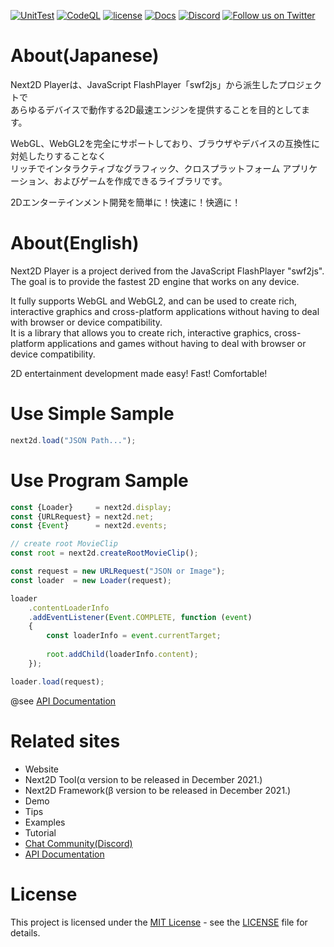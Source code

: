 [![UnitTest](https://github.com/Next2D/Player/actions/workflows/main.yml/badge.svg?branch=develop)](https://github.com/Next2D/Player/actions/workflows/main.yml)
[![CodeQL](https://github.com/Next2D/Player/actions/workflows/codeql-analysis.yml/badge.svg?branch=develop)](https://github.com/Next2D/Player/actions/workflows/codeql-analysis.yml)
[![license](https://img.shields.io/github/license/Next2D/Player)](https://github.com/Next2D/Player/blob/main/LICENSE)
[![Docs](https://img.shields.io/badge/docs-online-blue.svg)](https://next2d.app/docs/player/index.html)
[![Discord](https://img.shields.io/discord/812136803506716713?label=Discord&logo=discord)](https://discord.gg/6c9rv5Uns5)
[![Follow us on Twitter](https://img.shields.io/twitter/follow/Next2D?label=Follow&style=social)](https://twitter.com/intent/user?screen_name=Next2D)

# About(Japanese)
Next2D Playerは、JavaScript FlashPlayer「swf2js」から派生したプロジェクトで  
あらゆるデバイスで動作する2D最速エンジンを提供することを目的としてます。  
  
WebGL、WebGL2を完全にサポートしており、ブラウザやデバイスの互換性に対処したりすることなく  
リッチでインタラクティブなグラフィック、クロスプラットフォーム アプリケーション、およびゲームを作成できるライブラリです。  
  
[comment]: <> (Next2D Toolを利用することで、NoCodeでイメージしたアニメーションを直感的に作成でき  )
[comment]: <> (書き出したJSONデータを、Next2D Playerで簡単に再生および公開が可能です。  )
[comment]: <> (Next2D Toolはインストール不要、会員登録不要、アクセスすれば誰でもすぐに使えるWebサービスです。  )
  
2Dエンターテインメント開発を簡単に！快速に！快適に！  

# About(English)
Next2D Player is a project derived from the JavaScript FlashPlayer "swf2js".  
The goal is to provide the fastest 2D engine that works on any device.  
  
It fully supports WebGL and WebGL2, and can be used to create rich, interactive graphics and cross-platform applications without having to deal with browser or device compatibility.  
It is a library that allows you to create rich, interactive graphics, cross-platform applications and games without having to deal with browser or device compatibility.  
  
[comment]: <> (With the Next2D Tool, you can intuitively create animations as you imagine them in NoCode.  )
[comment]: <> (The exported JSON data can be easily played and published using the Next2D Player.  )
[comment]: <> (Next2D Tool is a web service that does not require installation or membership registration, and can be used immediately by anyone who accesses it.  )
  
2D entertainment development made easy! Fast! Comfortable!


# Use Simple Sample
```javascript
next2d.load("JSON Path...");
```

# Use Program Sample
```javascript
const {Loader}     = next2d.display;
const {URLRequest} = next2d.net;
const {Event}      = next2d.events;

// create root MovieClip
const root = next2d.createRootMovieClip();

const request = new URLRequest("JSON or Image");
const loader  = new Loader(request);

loader
    .contentLoaderInfo
    .addEventListener(Event.COMPLETE, function (event)
    {
        const loaderInfo = event.currentTarget;
        
        root.addChild(loaderInfo.content);
    });

loader.load(request);
```
@see [API Documentation](https://next2d.app/docs/player/index.html)

# Related sites
* Website
* Next2D Tool(α version to be released in December 2021.)
* Next2D Framework(β version to be released in December 2021.)
* Demo
* Tips
* Examples
* Tutorial
* [Chat Community(Discord)](https://discord.gg/6c9rv5Uns5)
* [API Documentation](https://next2d.app/docs/player/index.html)

# License
This project is licensed under the [MIT License](https://opensource.org/licenses/MIT) - see the [LICENSE](LICENSE) file for details.